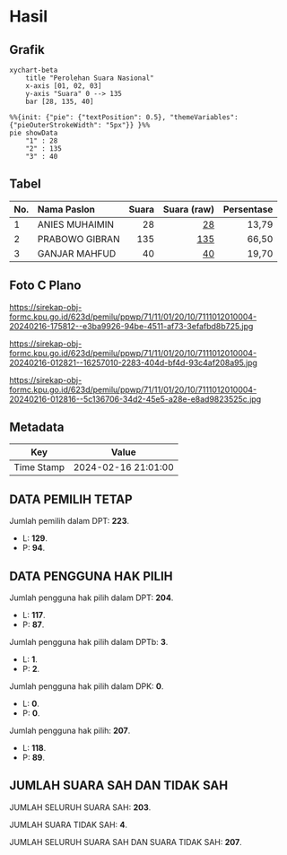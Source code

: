 # Hasil

## Grafik

```mermaid
xychart-beta
    title "Perolehan Suara Nasional"
    x-axis [01, 02, 03]
    y-axis "Suara" 0 --> 135
    bar [28, 135, 40]
```

```mermaid
%%{init: {"pie": {"textPosition": 0.5}, "themeVariables": {"pieOuterStrokeWidth": "5px"}} }%%
pie showData
    "1" : 28
    "2" : 135
    "3" : 40
```

## Tabel

| No. | Nama Paslon    | Suara | Suara (raw) | Persentase |
|:--- |:-------------- | -----:| -----------:| ----------:|
| 1   | ANIES MUHAIMIN | 28    | [28][p-1]   | 13,79      |
| 2   | PRABOWO GIBRAN | 135   | [135][p-2]  | 66,50      |
| 3   | GANJAR MAHFUD  | 40    | [40][p-3]   | 19,70      |


[p-1]: https://github.com/gigit-pemilu/pemilu-2024/blob/main/pilpres/hitung-suara/sub/71-sulawesi-utara/sub/11-bolaang-mongondow-selatan/sub/01-bolaang-uki/sub/2010-tabilaa/sub/004-tps/sub/paslon-1.txt
[p-2]: https://github.com/gigit-pemilu/pemilu-2024/blob/main/pilpres/hitung-suara/sub/71-sulawesi-utara/sub/11-bolaang-mongondow-selatan/sub/01-bolaang-uki/sub/2010-tabilaa/sub/004-tps/sub/paslon-2.txt
[p-3]: https://github.com/gigit-pemilu/pemilu-2024/blob/main/pilpres/hitung-suara/sub/71-sulawesi-utara/sub/11-bolaang-mongondow-selatan/sub/01-bolaang-uki/sub/2010-tabilaa/sub/004-tps/sub/paslon-3.txt

## Foto C Plano

https://sirekap-obj-formc.kpu.go.id/623d/pemilu/ppwp/71/11/01/20/10/7111012010004-20240216-175812--e3ba9926-94be-4511-af73-3efafbd8b725.jpg

https://sirekap-obj-formc.kpu.go.id/623d/pemilu/ppwp/71/11/01/20/10/7111012010004-20240216-012821--16257010-2283-404d-bf4d-93c4af208a95.jpg

https://sirekap-obj-formc.kpu.go.id/623d/pemilu/ppwp/71/11/01/20/10/7111012010004-20240216-012816--5c136706-34d2-45e5-a28e-e8ad9823525c.jpg


## Metadata

| Key        | Value               |
| ---------- | ------------------- |
| Time Stamp | 2024-02-16 21:01:00 |


## DATA PEMILIH TETAP

Jumlah pemilih dalam DPT: **223**.
 * L: **129**.
 * P: **94**.

## DATA PENGGUNA HAK PILIH

Jumlah pengguna hak pilih dalam DPT: **204**.
 * L: **117**.
 * P: **87**.

Jumlah pengguna hak pilih dalam DPTb: **3**.
 * L: **1**.
 * P: **2**.

Jumlah pengguna hak pilih dalam DPK: **0**.
 * L: **0**.
 * P: **0**.

Jumlah pengguna hak pilih: **207**.
 * L: **118**.
 * P: **89**.

## JUMLAH SUARA SAH DAN TIDAK SAH

JUMLAH SELURUH SUARA SAH: **203**.

JUMLAH SUARA TIDAK SAH: **4**.

JUMLAH SELURUH SUARA SAH DAN SUARA TIDAK SAH: **207**.


